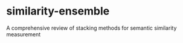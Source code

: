 # similarity-ensemble
A comprehensive review of stacking methods for semantic similarity measurement
